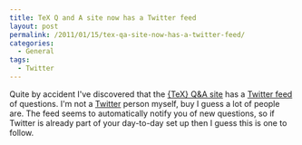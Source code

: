 ```yaml
---
title: TeX Q and A site now has a Twitter feed
layout: post
permalink: /2011/01/15/tex-qa-site-now-has-a-twitter-feed/
categories:
  - General
tags:
  - Twitter
---
```

Quite by accident I've discovered that the [{TeX} Q&A site](https://tex.stackexchange.com/) has a [Twitter feed](http://twitter.com/StackTeX/) of questions. I'm not a [Twitter](http://www.twitter.com/) person myself, buy I guess a lot of people are. The feed seems to automatically notify you of new questions, so if Twitter is already part of your day-to-day set up then I guess this is one to follow.
